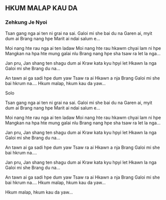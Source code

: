 ## HKUM MALAP KAU DA

### Zehkung Je Nyoi

Tsan gang nga ai ten ni grai na sai.
Galoi mi she bai du na
Garen ai, myit dum ai Brang nang hpe
Marit ai ndai salum e...

Moi nang hte rau nga ai ten ladaw
Moi nang hte rau hkawm chyai lam ni hpe
Mangkan na hpa hte mung galai nlu
Brang nang hpe sha tsaw ra let la nga...

Jan pru, Jan shang ten shagu dum ai
Kraw kata kyu hpyi let Hkawn la nga
Galoi mi she Brang du na...

An tawn ai ga sadi hpe dum yaw
Tsaw ra ai Hkawn a nja Brang
Galoi mi she bai hkrum na....
Hkum malap, hkum kau da yaw...

Solo

Tsan gang nga ai ten ni grai na sai.
Galoi mi she bai du na
Garen ai, myit dum ai Brang nang hpe
Marit ai ndai salum e...

Moi nang hte rau nga ai ten ladaw
Moi nang hte rau hkawm chyai lam ni hpe
Mangkan na hpa hte mung galai nlu
Brang nang hpe sha tsaw ra let la nga...

Jan pru, Jan shang ten shagu dum ai
Kraw kata kyu hpyi let Hkawn la nga
Galoi mi she Brang du na...

An tawn ai ga sadi hpe dum yaw
Tsaw ra ai Hkawn a nja Brang
Galoi mi she bai hkrum na....

Jan pru, Jan shang ten shagu dum ai
Kraw kata kyu hpyi let Hkawn la nga
Galoi mi she Brang du na...

An tawn ai ga sadi hpe dum yaw
Tsaw ra ai Hkawn a nja Brang
Galoi mi she bai hkrum na....
Hkum malap, hkum kau da yaw...

Hkum malap,
hkum kau da yaw...
